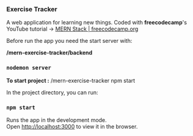 ### Exercise Tracker

A web application for learning new things. Coded with **freecodecamp**'s YouTube tutorial -> [MERN Stack | freecodecamp.org](https://www.youtube.com/watch?v=7CqJlxBYj-M)

Before run the app you need the start server with: 

**/mern-exercise-tracker/backend** 

### `nodemon server`



**To start project :** /mern-exercise-tracker npm start

In the project directory, you can run:

### `npm start`

Runs the app in the development mode.\
Open [http://localhost:3000](http://localhost:3000) to view it in the browser.
